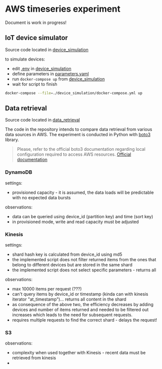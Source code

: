 # AWS timeseries experiment

Document is work in progress!

## IoT device simulator
Source code located in [device_simulation](./device_simulation)

to simulate devices:

- edit [.env](./device_simulation/.env) in [device_simulation](./device_simulation)
- define parameters in [parameters.yaml](./device_simulation/parameters.yaml) 
- run ```docker-compose up``` from [device_simulation](./device_simulation)
- wait for script to finish

```bash
docker-compose --file=./device_simulation/docker-compose.yml up 
```

## Data retrieval
Source code located in [data_retrieval](./data_retrieval)

The code in the repository intends to compare data retrieval from various data sources in AWS.
The experiment is conducted in Python with [boto3](https://boto3.amazonaws.com/v1/documentation/api/latest/reference/core/boto3.html) library.

> Please, refer to the official boto3 documentation regarding local configuration required to access AWS resources.
> [Official documentation](https://boto3.amazonaws.com/v1/documentation/api/latest/guide/configuration.html)

### DynamoDB
settings:
- provisioned capacity - it is assumed, the data loads will be predictable with no expected data bursts

observations:
- data can be queried using device_id (partition key) and time (sort key)
- in provisioned mode, write and read capacity must be adjusted


### Kinesis
settings:
- shard hash key is calculated from device_id using md5
- the implemented script does not filter returned items from the ones that belong to different devices but are stored in the same shard
- the implemented script does not select specific parameters - returns all

observations:
- max 10000 items per request (???)
- can't query items by device_id or timestamp (kinda can with kinesis iterator "at_timestamp")... returns all content in the shard
- as consequence of the above two, the efficiency decreases by adding devices and number of items returned and needed to be filtered out increases which leads to the need for subsequent requests.
- requires multiple requests to find the correct shard - delays the request!

### S3

observations:
- complexity when used together with Kinesis - recent data must be retrieved from kinesis
- 
